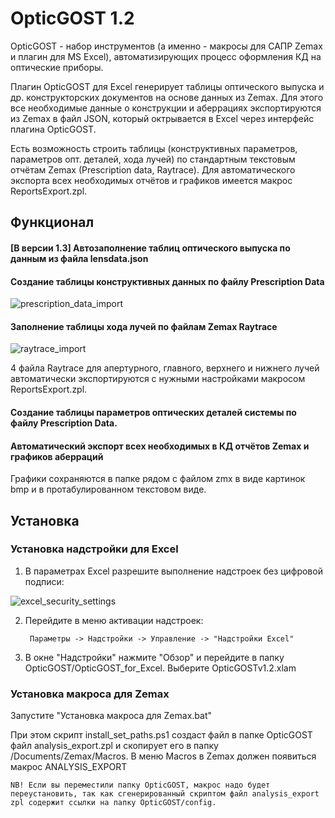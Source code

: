 # OpticGOST 1.2
OpticGOST - набор инструментов (а именно - макросы для САПР Zemax и плагин для MS Excel), автоматизирующих процесс оформления КД на оптические приборы.

Плагин OpticGOST для Excel генерирует таблицы оптического выпуска и др. конструкторских документов на основе данных из Zemax. Для этого все необходимые данные о конструкции и аберрациях экспортируются из Zemax в файл JSON, который октрывается в Excel через интерфейс плагина OpticGOST. 

Есть возможность строить таблицы (конструктивных параметров, параметров опт. деталей, хода лучей) по стандартным текстовым отчётам Zemax (Prescription data, Raytrace). Для автоматического экспорта всех необходимых отчётов и графиков имеется макрос ReportsExport.zpl.

## Функционал 
#### [В версии 1.3] Автозаполнение таблиц оптического выпуска по данным из файла lensdata.json

#### Создание таблицы конструктивных данных по файлу Prescription Data
![prescription_data_import](/blob/master/screenshots/prescription_import.png?raw=true)
#### Заполнение таблицы хода лучей по файлам Zemax Raytrace
![raytrace_import](blob/master/screenshots/raytrace_import.png?raw=true)

4 файла Raytrace для апертурного, главного, верхнего и нижнего лучей автоматически экспортируются с нужными настройками макросом ReportsExport.zpl. 

#### Создание таблицы параметров оптических деталей системы по файлу Prescription Data.

#### Автоматический экспорт всех необходимых в КД отчётов Zemax и графиков аберраций
Графики сохраняются в папке рядом с файлом zmx в виде картинок bmp и в протабулированном текстовом виде.

## Установка
### Установка надстройки для Excel

1. В параметрах Excel разрешите выполнение надстроек без цифровой подписи:

![excel_security_settings](blob/master/screenshots/security.png?raw=true)
	
2. Перейдите в меню активации надстроек:

        Параметры -> Надстройки -> Управление -> "Надстройки Excel"

3. В окне "Надстройки" нажмите "Обзор" и перейдите в папку OpticGOST/OpticGOST_for_Excel. Выберите OpticGOSTv1.2.xlam

### Установка макроса для Zemax

Запустите "Установка макроса для Zemax.bat" 

При этом скрипт install_set_paths.ps1 создаст файл в папке OpticGOST файл analysis_export.zpl и скопирует его в папку /Documents/Zemax/Macros.
В меню Macros в Zemax должен появиться макрос ANALYSIS_EXPORT
		
	NB! Если вы переместили папку OpticGOST, макрос надо будет переустановить, так как сгенерированный скриптом файл analysis_export zpl содержит ссылки на папку OpticGOST/config.
